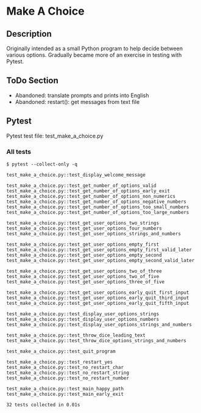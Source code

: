 # Make A Choice


## Description
Originally intended as a small Python program to help decide between various options. Gradually became more of an exercise in testing with Pytest.


## ToDo Section
- Abandoned: translate prompts and prints into English
- Abandoned: restart(): get messages from text file


## Pytest
Pytest test file: test_make_a_choice.py


### All tests
```
$ pytest --collect-only -q

test_make_a_choice.py::test_display_welcome_message

test_make_a_choice.py::test_get_number_of_options_valid
test_make_a_choice.py::test_get_number_of_options_early_exit
test_make_a_choice.py::test_get_number_of_options_non_numerics
test_make_a_choice.py::test_get_number_of_options_negative_numbers
test_make_a_choice.py::test_get_number_of_options_too_small_numbers
test_make_a_choice.py::test_get_number_of_options_too_large_numbers

test_make_a_choice.py::test_get_user_options_two_strings
test_make_a_choice.py::test_get_user_options_four_numbers
test_make_a_choice.py::test_get_user_options_strings_and_numbers

test_make_a_choice.py::test_get_user_options_empty_first
test_make_a_choice.py::test_get_user_options_empty_first_valid_later
test_make_a_choice.py::test_get_user_options_empty_second
test_make_a_choice.py::test_get_user_options_empty_second_valid_later

test_make_a_choice.py::test_get_user_options_two_of_three
test_make_a_choice.py::test_get_user_options_two_of_five
test_make_a_choice.py::test_get_user_options_three_of_five

test_make_a_choice.py::test_get_user_options_early_quit_first_input
test_make_a_choice.py::test_get_user_options_early_quit_third_input
test_make_a_choice.py::test_get_user_options_early_quit_fifth_input

test_make_a_choice.py::test_display_user_options_strings
test_make_a_choice.py::test_display_user_options_numbers
test_make_a_choice.py::test_display_user_options_strings_and_numbers

test_make_a_choice.py::test_throw_dice_leading_text
test_make_a_choice.py::test_throw_dice_options_strings_and_numbers

test_make_a_choice.py::test_quit_program

test_make_a_choice.py::test_restart_yes
test_make_a_choice.py::test_no_restart_char
test_make_a_choice.py::test_no_restart_string
test_make_a_choice.py::test_no_restart_number

test_make_a_choice.py::test_main_happy_path
test_make_a_choice.py::test_main_early_exit

32 tests collected in 0.01s

```

